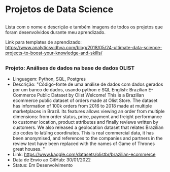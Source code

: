 # Projetos de Data Science

##
Lista com o nome e descrição e também imagens de todos os projetos que foram desenvolvidos durante meu aprendizado.

Link para templates de aprendizado: https://www.analyticsvidhya.com/blog/2018/05/24-ultimate-data-science-projects-to-boost-your-knowledge-and-skills/

##
### Projeto: Análises de dados na base de dados OLIST
- Linguagem: Python, SQL, Postgres
- Descrição: "Código-fonte de uma análise de dados com dados gerados por um banco de dados, usando python e SQL
  English: Brazilian E-Commerce Public Dataset by Olist
	Welcome! This is a Brazilian ecommerce public dataset of orders made at Olist Store. 
	The dataset has information of 100k orders from 2016 to 2018 made at multiple marketplaces in Brazil. 
	Its features allows viewing an order from multiple dimensions: from order status, price, payment and freight performance to customer location, product attributes and   finally reviews written by customers.
	We also released a geolocation dataset that relates Brazilian zip codes to lat/lng coordinates.
	This is real commercial data, it has been anonymised, and references to the companies and partners in the review text have been replaced with the names of Game of Thrones great houses.
"
- Link: https://www.kaggle.com/datasets/olistbr/brazilian-ecommerce
- Data de Envio ao GitHub: 30/01/2022
- Status: Em Desenvolvimento
 
##
